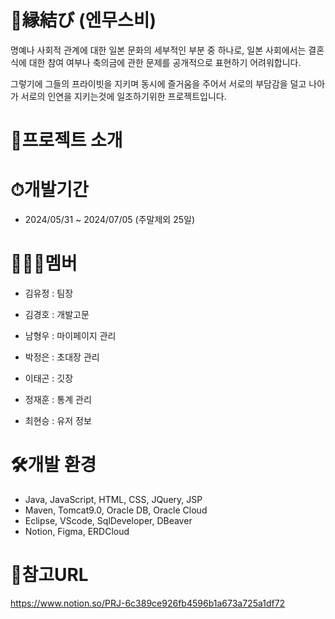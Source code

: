 # 💍縁結び (엔무스비)

명예나 사회적 관계에 대한 일본 문화의 세부적인 부분 중 하나로,
일본 사회에서는 결혼식에 대한 참여 여부나 축의금에 관한 문제를
공개적으로 표현하기 어려워합니다.

그렇기에 그들의 프라이빗을 지키며 동시에 즐거움을 주어서
서로의 부담감을 덜고 나아가 서로의 인연을 지키는것에 일조하기위한
프로젝트입니다.

# 🎎프로젝트 소개

# ⏱개발기간

* 2024/05/31 ~ 2024/07/05 (주말제외 25일)

# 👨‍👦‍👦멤버

* 김유정 : 팀장

* 김경호 : 개발고문

* 남형우 : 마이페이지 관리

* 박정은 : 초대장 관리

* 이태곤 : 깃장

* 정재훈 : 통계 관리

* 최현승 : 유저 정보

# 🛠개발 환경

* Java, JavaScript, HTML, CSS, JQuery, JSP
* Maven, Tomcat9.0, Oracle DB, Oracle Cloud
* Eclipse, VScode, SqlDeveloper, DBeaver
* Notion, Figma, ERDCloud

# 📎참고URL
<https://www.notion.so/PRJ-6c389ce926fb4596b1a673a725a1df72>

